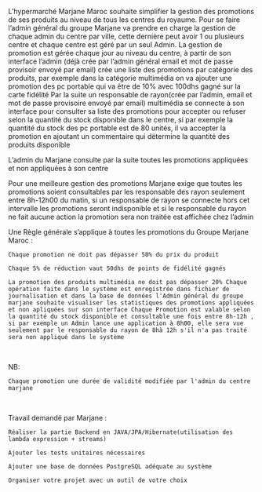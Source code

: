 L’hypermarché Marjane Maroc souhaite simplifier la gestion des promotions de ses produits au niveau de tous les centres du royaume. Pour se faire l’admin général du groupe Marjane va prendre en charge la gestion de chaque admin du centre par ville, cette dernière peut avoir 1 ou plusieurs centre et chaque centre est géré par un seul Admin. La gestion de promotion est gérée chaque jour au niveau du centre, à partir de son interface l’admin (déjà crée par l’admin général email et mot de passe provisoir envoyé par email) crée une liste des promotions par catégorie des produits, par exemple dans la catégorie multimédia on va ajouter une promotion des pc portable qui va être de 10% avec 100dhs gagné sur la carte fidélité Par la suite un responsable de rayon(crée par l’admin, email et mot de passe provisoire envoyé par email) multimédia se connecte à son interface pour consulter sa liste des promotions pour accepter ou refuser selon la quantité du stock disponible dans le centre, si par exemple la quantité du stock des pc portable est de 80 unités, il va accepter la promotion en ajoutant un commentaire qui détermine la quantité des produits disponible

L’admin du Marjane consulte par la suite toutes les promotions appliquées et non appliquées à son centre

Pour une meilleure gestion des promotions Marjane exige que toutes les promotions soient consultables par les responsable des rayon seulement entre 8h-12h00 du matin, si un responsable de rayon se connecte hors cet intervalle les promotions seront indisponible et si le responsable du rayon ne fait aucune action la promotion sera non traitée est affichée chez l’admin

Une Règle générale s’applique à toutes les promotions du Groupe Marjane Maroc :

    Chaque promotion ne doit pas dépasser 50% du prix du produit
    
    Chaque 5% de réduction vaut 50dhs de points de fidélité gagnés
    
    La promotion des produits multimédia ne doit pas dépasser 20% Chaque opération faite dans le système est enregistrée dans fichier de journalisation et dans la base de données l'Admin général du groupe marjane souhaite visualiser les statistiques des promotions appliquées et non apliquées sur son interface Chaque Promotion est valable selon la quantité du stock disponible et consultable une fois entre 8h-12h , si par exemple un Admin lance une application à 8h00, elle sera vue seulement par le responsable du rayon de 8hà 12h s'il n'a pas traité sera non appliqué dans le système

​

NB:

    Chaque promotion une durée de validité modifiée par l'admin du centre marjane

​

Travail demandé par Marjane :

    Réaliser la partie Backend en JAVA/JPA/Hibernate(utilisation des lambda expression + streams)
    
    Ajouter les tests unitaires nécessaires
    
    Ajouter une base de données PostgreSQL adéquate au système
    
    Organiser votre projet avec un outil de votre choix